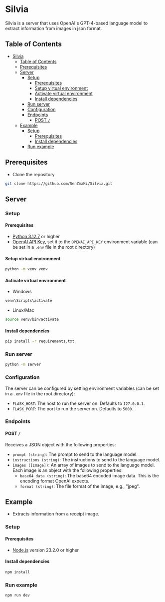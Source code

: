 # Silvia

Silvia is a server that uses OpenAI's GPT-4-based language model to extract information from images in json format.

## Table of Contents

- [Silvia](#silvia)
  - [Table of Contents](#table-of-contents)
  - [Prerequisites](#prerequisites)
  - [Server](#server)
    - [Setup](#setup)
      - [Prerequisites](#prerequisites-1)
      - [Setup virtual environment](#setup-virtual-environment)
      - [Activate virtual environment](#activate-virtual-environment)
      - [Install dependencies](#install-dependencies)
    - [Run server](#run-server)
    - [Configuration](#configuration)
    - [Endpoints](#endpoints)
      - [POST `/`](#post-)
  - [Example](#example)
    - [Setup](#setup-1)
      - [Prerequisites](#prerequisites-2)
      - [Install dependencies](#install-dependencies-1)
    - [Run example](#run-example)

## Prerequisites

- Clone the repository

```bash
git clone https://github.com/SenZmaKi/Silvia.git
```

## Server

### Setup

#### Prerequisites

- [Python 3.12.7](https://www.python.org/downloads/release/python-3127/) or higher
- [OpenAI API Key](https://platform.openai.com/account/api-keys), set it to the `OPENAI_API_KEY` environment variable (can be set in a `.env` file in the root directory)

#### Setup virtual environment

```bash
python -m venv venv
```

#### Activate virtual environment

- Windows

```bash
venv\Scripts\activate
```

- Linux/Mac

```bash
source venv/bin/activate
```

#### Install dependencies

```bash
pip install -r requirements.txt
```

### Run server

```bash
python -m server
```

### Configuration

The server can be configured by setting environment variables (can be set in a `.env` file in the root directory):

- `FLASK_HOST`: The host to run the server on. Defaults to `127.0.0.1`.
- `FLASK_PORT`: The port to run the server on. Defaults to `5000`.

### Endpoints

#### POST `/`

Receives a JSON object with the following properties:

- `prompt (string)`: The prompt to send to the language model.
- `instructions (string)`: The instructions to send to the language model.
- `images ([Image])`: An array of images to send to the language model. Each image is an object with the following properties:
  - `base64_data (string)`: The base64 encoded image data. This is the encoding format OpenAI expects.
  - `format (string)`: The file format of the image, e.g., "jpeg".

## Example

- Extracts information from a receipt image.

### Setup

#### Prerequisites

- [Node.js](https://nodejs.org/en/download/) version 23.2.0 or higher

#### Install dependencies

```bash
npm install
```

### Run example

```bash
npm run dev
```
